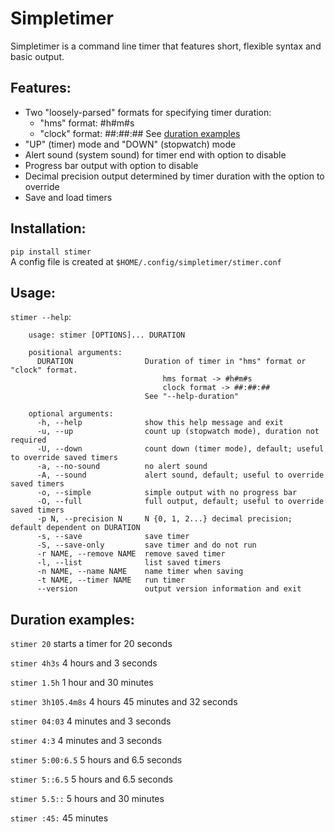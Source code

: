 # Simpletimer
Simpletimer is a command line timer that features short, flexible syntax and basic output.
## Features:
* Two "loosely-parsed" formats for specifying timer duration:
	* "hms" format: #h#m#s
	* "clock" format: ##:##:##
	See [duration examples](#duration-examples)
* "UP" (timer) mode and "DOWN" (stopwatch) mode
* Alert sound (system sound) for timer end with option to disable
* Progress bar output with option to disable
* Decimal precision output determined by timer duration with the option to override
* Save and load timers
## Installation:
`pip install stimer`<br>
A config file is created at `$HOME/.config/simpletimer/stimer.conf`
## Usage:
`stimer --help`:
```
	usage: stimer [OPTIONS]... DURATION

	positional arguments:
	  DURATION                Duration of timer in "hms" format or "clock" format.
	                              hms format -> #h#m#s
	                              clock format -> ##:##:##
	                          See "--help-duration"

	optional arguments:
	  -h, --help              show this help message and exit
	  -u, --up                count up (stopwatch mode), duration not required
	  -U, --down              count down (timer mode), default; useful to override saved timers
	  -a, --no-sound          no alert sound
	  -A, --sound             alert sound, default; useful to override saved timers
	  -o, --simple            simple output with no progress bar
	  -O, --full              full output, default; useful to override saved timers
	  -p N, --precision N     N {0, 1, 2...} decimal precision; default dependent on DURATION
	  -s, --save              save timer
	  -S, --save-only         save timer and do not run
	  -r NAME, --remove NAME  remove saved timer
	  -l, --list              list saved timers
	  -n NAME, --name NAME    name timer when saving
	  -t NAME, --timer NAME   run timer
	  --version               output version information and exit
```
## Duration examples:
`stimer 20`
starts a timer for 20 seconds

`stimer 4h3s`
4 hours and 3 seconds

`stimer 1.5h`
1 hour and 30 minutes

`stimer 3h105.4m8s`
4 hours 45 minutes and 32 seconds

`stimer 04:03`
4 minutes and 3 seconds

`stimer 4:3`
4 minutes and 3 seconds

`stimer 5:00:6.5`
5 hours and 6.5 seconds

`stimer 5::6.5`
5 hours and 6.5 seconds

`stimer 5.5::`
5 hours and 30 minutes

`stimer :45:`
45 minutes
